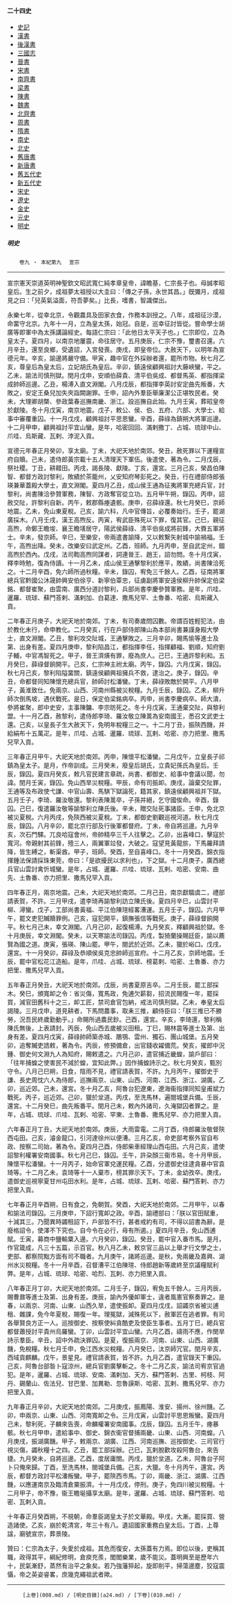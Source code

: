  



#### 二十四史

*   [史記](../a01/a01.md)
*   [漢書](../a02/a02.md)
*   [後漢書](../a03/a03.md)
*   [三國志](../a04/a04.md)
*   [晉書](../a05/a05.md)
*   [宋書](../a06/a06.md)
*   [南齊書](../a07/a07.md)
*   [梁書](../a08/a08.md)
*   [陳書](../a09/a09.md)
*   [魏書](../a10/a10.md)
*   [北齊書](../a11/a11.md)
*   [周書](../a12/a12.md)
*   [隋書](../a13/a13.md)
*   [南史](../a14/a14.md)
*   [北史](../a15/a15.md)
*   [舊唐書](../a16/a16.md)
*   [新唐書](../a17/a17.md)
*   [舊五代史](../a18/a18.md)
*   [新五代史](../a19/a19.md)
*   [宋史](../a20/a20.md)
*   [遼史](../a21/a21.md)
*   [金史](../a22/a22.md)
*   [元史](../a23/a23.md)
*   [明史](../a24/a24.md)		


##### 明史
　　`卷九 ‧ 本紀第九`　
     `宣宗`    

* * *

宣宗憲天崇道英明神聖欽文昭武寬仁純孝章皇帝，諱瞻基，仁宗長子也。母誠孝昭皇后。生之前夕，成祖夢太祖授以大圭曰：「傳之子孫，永世其昌。」旣彌月，成祖見之曰：「兒英氣溢面，符吾夢矣。」比長，嗜書，智識傑出。

永樂七年，從幸北京，令觀農具及田家衣食，作務本訓授之。八年，成祖征沙漠，命畱守北京。九年十一月，立為皇太孫，始冠。自是，巡幸征討皆從。嘗命學士胡廣等即軍中為太孫講論經史。每語仁宗曰：「此他日太平天子也。」仁宗即位，立為皇太子。夏四月，以南京地屢震，命往居守。五月庚辰，仁宗不豫，璽書召還。六月辛丑，還至良鄉，受遺詔，入宮發喪。庚戌，即皇帝位。大赦天下，以明年為宣德元年。辛亥，諭邊將嚴守備。甲寅，趣中官在外採辦者還，罷所市物。秋七月乙亥，尊皇后為皇太后，立妃胡氏為皇后。辛卯，鎮遠侯顧興祖討大藤峽蠻，平之。乙未，諭法司慎刑獄。閏月戊申，安順伯薛貴、清平伯吳成、都督馬英、都指揮梁成帥師巡邊。乙丑，楊溥入直文淵閣。八月戊辰，都指揮李英討安定曲先叛番，大敗之，安定王桑兒加失夾詣闕謝罪。壬申，詔內外羣臣舉廉潔公正堪牧民者。癸未，大理卿胡槩、參政葉春巡撫南畿、浙江。設巡撫自此始。九月壬寅，葬昭皇帝於獻陵。冬十月戊寅，南京地震。戊子，敕公、侯、伯、五府、六部、大學士、給事中審覆重囚。十一月戊戌，顧興祖討平思恩蠻。辛酉，薛祿為鎮朔大將軍巡邊。十二月甲申，顧興祖討平宜山蠻。是年，哈密回回、滿剌撒丁、占城、琉球中山、爪哇、烏斯藏、瓦剌、浡泥入貢。

宣德元年春正月癸卯，享太廟。丁未，大祀天地於南郊。癸丑，赦死罪以下運糧宣府自贖。己未，遣侍郎黃宗載十五人清理天下軍伍。後遣使，著為令。二月戊辰，祭社稷。丁丑，耕耤田。丙戌，謁長陵、獻陵。丁亥，還宮。三月己亥，榮昌伯陳智、都督方政討黎利，敗績於茶籠州，乂安知府琴彭死之。癸丑，行在禮部侍郎張瑛兼華蓋殿大學士，直文淵閣。夏四月乙丑，成山侯王通為征夷將軍充總兵官，討黎利，尚書陳洽參贊軍務，陳智、方政奪官從立功。五月甲午朔，錄囚。丙申，詔赦交阯，許黎利自新。丙午，敕郡縣瘞遺骸。庚申，召薛祿還。秋七月癸巳，京師地震。乙未，免山東夏稅。己亥，諭六科，凡中官傳旨，必覆奏始行。壬子，罷湖廣採木。八月壬戌，漢王高煦反。丙寅，宥武臣殊死以下罪，復其官。己巳，親征高煦，命鄭王瞻埈、襄王瞻墡居守，陽武侯薛祿、清平伯吳成將前鋒，大賚五軍將士。辛未，發京師。辛巳，至樂安，帝兩遣書諭降，又以敕繫矢射城中諭禍福。壬午，高煦出降。癸未，改樂安曰武定州。乙酉，班師。九月丙申，至自武定州，錮高煦於西內。戊戌，法司鞫高煦同謀者，詞連晉王、趙王，詔勿問。冬十月戊寅，釋李時勉，復為侍讀。十一月乙未，成山侯王通擊黎利於應平，敗績，尚書陳洽死之。十二月辛酉，免六師所過秋糧。辛未，錄囚，宥免三千餘人。乙酉，征南將軍總兵官黔國公沐晟帥興安伯徐亨、新寧伯覃忠，征虜副將軍安遠侯柳升帥保定伯梁銘、都督崔聚，由雲南、廣西分道討黎利，兵部尚書李慶參贊軍務。是年，爪哇、暹羅、琉球、蘇門荅剌、滿剌加、白葛達、撒馬兒罕、土魯番、哈密、烏斯藏入貢。

二年春正月庚子，大祀天地於南郊。丁未，有司奏歲問囚數。帝謂百姓輕犯法，由於教化未行，命申教化。二月癸亥，行在戶部侍郎陳山為本部尚書兼謹身殿大學士，直文淵閣。乙丑，黎利攻交阯城，王通擊敗之。三月辛卯，賜馬愉等進士及第、出身有差。夏四月庚申，黎利陷昌江，都指揮李任，指揮顧福、劉順，知府劉子輔，中官馮智死之。甲子，晉王濟熿有罪，廢為庶人。己巳，王通許黎利和。五月癸巳，薛祿督餉開平。己亥，仁宗神主祔太廟。丙午，錄囚。六月戊寅，錄囚。秋七月己亥，黎利陷隘畱關，鎮遠侯顧興祖擁兵不救，逮治之。庚子，錄囚。辛丑，命都督同知陳懷充總兵官，帥師討松潘蠻。丁未，薛祿敗敵於開平。八月甲子，黃淮致仕。免兩京、山西、河南州縣被災稅糧。九月壬辰，錄囚。乙未，柳升師次倒馬坡，遇伏戰死。是日，保定伯梁銘病卒。丙申，尚書李慶病卒。師大潰，參將崔聚，郎中史安，主事陳鏞、李宗昉死之。冬十月戊寅，王通棄交阯，與黎利盟。十一月乙酉，赦黎利，遣侍郎李琦、羅汝敬立陳暠為安南國王，悉召文武吏士還。己亥，以皇長子生大赦天下，免明年稅糧三之一。十二月丁丑，振陝西饑，并給絹布十五萬疋。是年，爪哇、占城、暹羅、琉球、瓦剌、哈密、亦力把里、撒馬兒罕入貢。

三年春正月甲午，大祀天地於南郊。丙申，陳懷平松潘蠻。二月戊午，立皇長子祁鎮為皇太子。是月，作帝訓成。三月癸未，廢皇后胡氏，立貴妃孫氏為皇后。壬辰，錄囚。夏四月癸亥，敕凡官民建言章疏，尚書、都御史、給事中會議以聞，勿諱。閏月壬寅，錄囚。免山西旱災稅糧。甲辰，命有司振卹。庚戌，論棄交阯罪，王通等及布政使弋謙、中官山壽、馬騏下獄論死，籍其家，鎮遠侯顧興祖并下獄。五月壬子，李琦、羅汝敬還。黎利表陳暠卒，子孫并絕，乞守國俟命。辛酉，錄囚。己巳，復遣羅汝敬等諭黎利立陳氏後。辛未，贈交阯死事諸臣。壬申，免北京被災夏稅。六月丙戌，免陝西被災夏稅。丁未，都御史劉觀巡視河道。秋七月戊辰，錄囚。八月辛卯，罷北京行部及行後軍都督府。丁未，帝自將巡邊。九月辛亥，次石門驛。兀良哈寇會州，帝帥精卒三千人往擊之。乙卯，出喜峰口，擊寇於寬河。帝親射其前鋒，殪三人，兩翼軍竝發，大破之。寇望見黃龍旂，下馬羅拜請降，皆生縛之，斬渠酋。甲子，班師。癸酉，至自喜峰口。冬十一月癸酉，錦衣指揮鍾法保請採珠東莞，帝曰：「是欲擾民以求利也」，下之獄。十二月庚子，廣西總兵官山雲討禽忻城蠻。是年，占城、暹羅、爪哇、琉球、瓦剌、哈密、安南、曲先、土魯番、亦力把里、撒馬兒罕入貢。

四年春正月，兩京地震。己未，大祀天地於南郊。二月己丑，南京獻騶虞二，禮部請表賀，不許。三月甲戌，遣李琦再諭黎利訪立陳氏後。夏四月辛巳，山雲討平柳、潯蠻。戊子，工部尚書黃福、平江伯陳瑄經畧漕運。五月壬子，錄囚。六月甲午，罷文吏犯贓贖罪例。己亥，寇犯開平，鎮撫張信等戰死。庚子，薛祿督餉開平。秋七月己未，幸文淵閣。八月己卯，起復楊溥。九月癸亥，釋顧興祖於獄。冬十月庚辰，幸文淵閣。癸未，以天寒諭法司錄囚。丙戌，製猗蘭操賜廷臣，諭以薦賢為國之道。庚寅，張瑛、陳山罷。甲午，閱武於近郊。乙未，獵於峪口。戊戌，還宮。十一月癸卯，薛祿及恭順侯吳克忠帥師巡宣府。十二月乙亥，京師地震。壬辰，罷中官松花江造船。是年，爪哇、占城、琉球、榜葛剌、哈密、土魯番、亦力把里、撒馬兒罕入貢。

五年春正月癸丑，大祀天地於南郊。戊辰，尚書夏原吉卒。二月壬辰，罷工部採木。癸巳，頒寬卹之令：省災傷，寬馬政，免逋欠薪芻，招流民賜復一年，罷採買，減官田舊科十之三，卹工匠，禁司倉官包納，戒法司慎刑獄。乙未，奉皇太后謁陵。三月戊申，道見耕者，下馬問農事，取耒三推，顧侍臣曰：「朕三推已不勝勞，況吾民終歲勤動乎。」命賜所過農民鈔。己酉，還宮。辛亥，李琦還，黎利稱陳氏無後，上表請封。丙辰，免山西去歲被災田租。丁巳，賜林震等進士及第、出身有差。夏四月戊寅，薛祿帥師築赤城、鵰鶚、雲州、獨石、團山城堡。五月癸卯，追奪贓吏誥敕，著為令。丙辰，修預備倉，出官錢收糴備荒。癸亥，擢郎中況鍾、御史何文淵九人為知府，賜敕遣之。六月己卯，遣官捕近畿蝗，諭戶部曰：「往年捕蝗之使害民不減於蝗，宜知此弊。」因作捕蝗詩示之。秋七月癸亥，甄別守令。八月己巳朔，日食，陰雨不見，禮官請表賀，不許。九月丙午，擢御史于謙、長史周忱六人為侍郎，巡撫兩京、山東、山西、河南、江西、浙江、湖廣。乙卯，巡近郊。己未，還宮。冬十月乙亥，阿魯台犯遼東，遼海衞指揮同知皇甫斌力戰死。丙子，巡近郊。己卯，獵於坌道。丙戌，至洗馬林，遍閱城堡兵備。壬辰，還宮。十二月癸巳，曲先叛番平。閏月己未，敕內外諸司，久淹獄囚者罪之。是年，占城、琉球、爪哇、瓦剌、哈密、罕東、土魯番、撒馬兒罕、亦力把里入貢。

六年春正月丁丑，大祀天地於南郊。庚辰，大雨雷電。二月丁酉，侍郎羅汝敬督陝西屯田。己亥，濬金龍口，引河達徐州以便漕。三月乙亥，命吏部考察外官自布政、按察二司始，著為令。夏四月己酉，侍郎柴車經理山西屯田。六月己亥，遣使詔黎利權署安南國事。秋七月己巳，錄囚。壬午，許朶顏三衞市易。冬十月甲辰，陳懷平松潘蠻。十一月丙子，始命官軍兌運民糧。乙酉，分遣御史往逮貪暴中官袁琦等。十二月乙未，袁琦等十一人棄市，榜其罪示天下。丁未，金幼孜卒。庚戌，遣御史巡視寧夏甘州屯田水利。是年，占城、琉球、瓦剌、哈密、蘇門答剌、亦力把里入貢。

七年春正月辛酉朔，日有食之，免朝賀。癸酉，大祀天地於南郊。二月甲午，以春和諭法司錄囚。三月庚申，下詔行寬卹之政。辛酉，諭禮部曰：「朕以官田賦重，十減其三。乃聞異時蠲租詔下，戶部皆不行，甚者戒約有司，不得以詔書為辭。是廢格詔令，使澤不下究也。自今令在必行，毋有所遏。」夏四月辛丑，免山西逋賦。壬寅，募商中鹽輸粟入邊。六月癸卯，錄囚。癸丑，罷中官入番市馬。是月，作官箴成，凡三十五篇，示百官。秋八月乙未，敕京官三品以上舉才行文學之士，吏部、都察院黜方面有司不職者。九月庚午，諸將巡邊。是秋，免兩畿及嘉興、湖州水災稅糧。冬十一月辛酉，召督漕平江伯陳瑄、侍郎趙新等歲終至京議糧賦利弊。是年，占城、琉球、哈密、哈烈、瓦剌、亦力把里入貢。

八年春正月丁卯，大祀天地於南郊。二月壬子，錄囚，宥免五千餘人。三月丙辰，賜曹鼐等進士及第、出身有差。庚辰，諭內外優卹軍士，違者風憲官察奏罪之。是春，以兩京、河南、山東、山西久旱，遣使振卹。夏四月戊戌，詔蠲京省被災逋租、雜課，免今年夏稅，賜復一年。理冤獄，減殊死以下，赦軍匠在逃者罪。有司各舉賢良方正一人。巡按御史、按察使糾貪酷吏及使臣生事者。五月丁巳，總兵官都督蕭授討平貴州烏羅蠻。丁卯，山雲討平宜山蠻。六月乙酉，禱雨不應，作閔旱詩示羣臣。辛丑，詔中外疏決罪囚。是夏，復振兩京、河南、山東、山西、湖廣饑，免稅糧。秋七月壬申，免江西水災稅糧。八月癸巳，汰京師冗官。閏月辛亥，西域貢麒麟。戊午，景星見。禮官請表賀，皆不許。九月乙酉，遣官錄天下重囚。己亥，阿魯台部昝卜寇涼州，總兵官劉廣擊斬之。冬十二月乙亥，諭法司宥京官過犯。是年，暹羅、占城、琉球、安南、滿剌加、天方、蘇門答剌、古里、柯枝、阿丹、錫蘭山、佐法兒、甘巴里、加異勒、忽魯謨斯、哈密、瓦剌、撒馬兒罕、亦力把里入貢。

九年春正月辛卯，大祀天地於南郊。二月庚戌，振鳳陽、淮安、揚州、徐州饑。乙卯，申兩京、山東、山西、河南寬卹之令。三月戊寅，山雲討平思恩叛蠻。夏四月己未，黎利死，子麟來告喪，命麟權署安南國事。戊辰，錄囚。五月壬午，瘞暴骸。秋七月甲申，遣給事中、御史、錦衣衞官督捕兩畿、山東、山西、河南蝗。八月庚戌，振湖廣饑。甲子，敕兩京、湖廣、江西、河南巡撫、巡按御史、三司官行視災傷，蠲秋糧十之四。乙丑，罷工部採辦。己巳，瓦剌脫歡攻殺阿魯台，來告捷。九月癸未，自將巡邊。乙酉，度居庸關。丙戌，獵於坌道。乙未，阿魯台子阿卜只俺來歸。丁酉，至洗馬林，閱城堡兵備。己亥，大獵。冬十月丙午，還宮。丙辰，都督方政討平松潘叛蠻。甲子，罷陝西市馬。丁卯，兩畿、浙江、湖廣、江西饑，以應運南京及臨清倉粟振濟。十一月戊戌，停刑。庚子，免四川被災稅糧。十二月甲子，帝不豫，衞王瞻埏攝享太廟。是年，暹羅、占城、琉球、蘇門答剌、哈密、瓦剌入貢。

十年春正月癸酉朔，不視朝，命羣臣謁皇太子於文華殿。甲戌，大漸。罷採買、營造諸使。乙亥，崩於乾清宮，年三十有八。遺詔國家重務白皇太后。丁酉，上尊諡，廟號宣宗，葬景陵。

贊曰：仁宗為太子，失愛於成祖。其危而復安，太孫蓋有力焉。即位以後，吏稱其職，政得其平，綱紀修明，倉庾充羨，閭閻樂業，歲不能災。蓋明興至是歷年六十，民氣漸舒，蒸然有治平之象矣。若乃強藩猝起，旋即削平，掃蕩邊塵，狡寇震懾，帝之英姿睿畧，庶幾克繩祖武者歟。

* * *

	     [上卷](008.md) / [明史目錄](a24.md) / [下卷](010.md) / 

    